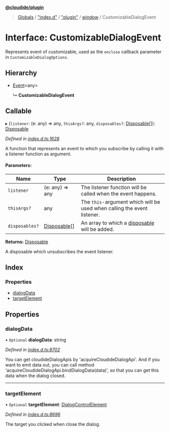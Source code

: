 **[@cloudide/plugin](../README.md)**

> [Globals](../README.md) / ["index.d"](../modules/_index_d_.md) / ["plugin"](../modules/_index_d_._plugin_.md) / [window](../modules/_index_d_._plugin_.window.md) / CustomizableDialogEvent

# Interface: CustomizableDialogEvent

Represents event of customizable,
used as the `onclose` callback parameter in `CustomizableDialogOptions`.

## Hierarchy

* [Event](_index_d_._plugin_.event.md)\<any>

  ↳ **CustomizableDialogEvent**

## Callable

▸ (`listener`: (e: any) => any, `thisArgs?`: any, `disposables?`: [Disposable](../classes/_index_d_._plugin_.disposable.md)[]): [Disposable](../classes/_index_d_._plugin_.disposable.md)

*Defined in [index.d.ts:1628](https://github.com/shuyaqian/cloudide-plugin-api/blob/9d985be/index.d.ts#L1628)*

A function that represents an event to which you subscribe by calling it with
a listener function as argument.

#### Parameters:

Name | Type | Description |
------ | ------ | ------ |
`listener` | (e: any) => any | The listener function will be called when the event happens. |
`thisArgs?` | any | The `this`-argument which will be used when calling the event listener. |
`disposables?` | [Disposable](../classes/_index_d_._plugin_.disposable.md)[] | An array to which a [disposable](#Disposable) will be added. |

**Returns:** [Disposable](../classes/_index_d_._plugin_.disposable.md)

A disposable which unsubscribes the event listener.

## Index

### Properties

* [dialogData](_index_d_._plugin_.window.customizabledialogevent.md#dialogdata)
* [targetElement](_index_d_._plugin_.window.customizabledialogevent.md#targetelement)

## Properties

### dialogData

• `Optional` **dialogData**: string

*Defined in [index.d.ts:8702](https://github.com/shuyaqian/cloudide-plugin-api/blob/9d985be/index.d.ts#L8702)*

You can get cloudideDialogApis by 'acquireCloudideDialogApi'.
And if you want to emit data out, you can call method 'acquireCloudideDialogApi.bindDialogData(data)',
so that you can get this data when the dialog closed.

___

### targetElement

• `Optional` **targetElement**: [DialogControlElement](_index_d_._plugin_.window.dialogcontrolelement.md)

*Defined in [index.d.ts:8696](https://github.com/shuyaqian/cloudide-plugin-api/blob/9d985be/index.d.ts#L8696)*

The target you clicked when close the dialog.
